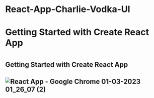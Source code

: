 # React-App-Charlie-Vodka-UI
<h1>Getting Started with Create React App<h1>
<h2>Getting Started with Create React App<h2>




![React App - Google Chrome 01-03-2023 01_26_07 (2)](https://user-images.githubusercontent.com/125183729/221965951-ff94199d-0b1e-4e87-b9c9-8b5686d9cea9.png)
